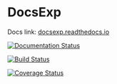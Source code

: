 # DocsExp

Docs link: [docsexp.readthedocs.io](https://docsexp.readthedocs.io/)

[![Documentation Status](https://readthedocs.org/projects/docsexp/badge/?version=latest)](https://docsexp.readthedocs.io/?badge=latest)

[![Build Status](https://travis-ci.org/AgentDS/DocsExp.svg?branch=main)](https://travis-ci.org/AgentDS/DocsExp)

[![Coverage Status](https://coveralls.io/repos/github/AgentDS/DocsExp/badge.svg?branch=main)](https://coveralls.io/github/AgentDS/DocsExp?branch=main)
